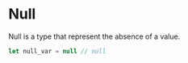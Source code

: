 # Null

Null is a type that represent the absence of a value.

```js
let null_var = null // null
```
